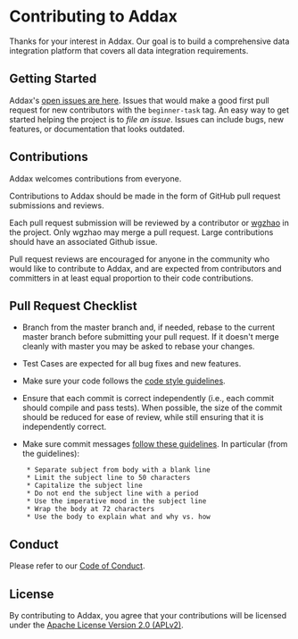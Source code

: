 # Contributing to Addax

Thanks for your interest in Addax.  Our goal is to build a comprehensive data integration platform that covers all data integration requirements.

## Getting Started

Addax's [open issues are here](https://github.com/wgzhao/addax/issues). Issues that would make a good first pull request for new contributors with the `beginner-task` tag. An easy way to get started helping the project is to *file an issue*. Issues can include bugs, new features, or documentation that looks outdated. 

## Contributions

Addax welcomes contributions from everyone.

Contributions to Addax should be made in the form of GitHub pull request submissions and reviews. 

Each pull request submission will be reviewed by a contributor or [wgzhao](https://github.com/wgzhao) 
in the project. Only wgzhao may merge a pull request. Large contributions should have an associated Github issue.

Pull request reviews are encouraged for anyone in the community who would like to contribute to Addax, and are
expected from contributors and committers in at least equal proportion to their code contributions.

## Pull Request Checklist

- Branch from the master branch and, if needed, rebase to the current master
  branch before submitting your pull request. If it doesn't merge cleanly with
  master you may be asked to rebase your changes.

- Test Cases are expected for all bug fixes and new features.

- Make sure your code follows the [code style guidelines](https://github.com/wgzhao/addax#code-style).

- Ensure that each commit is correct independently (i.e., each commit should compile and pass tests).
      When possible, the size of the commit should be reduced for ease of review, while still ensuring
      that it is independently correct.

 - Make sure commit messages [follow these guidelines](https://chris.beams.io/posts/git-commit/).  In particular (from the guidelines):

        * Separate subject from body with a blank line
        * Limit the subject line to 50 characters
        * Capitalize the subject line
        * Do not end the subject line with a period
        * Use the imperative mood in the subject line
        * Wrap the body at 72 characters
        * Use the body to explain what and why vs. how

## Conduct

Please refer to our [Code of Conduct](https://github.com/wgzhao/Addax/blob/master/CODE_OF_CONDUCT.md).

## License

By contributing to Addax, you agree that your contributions will be licensed under the [Apache License Version 2.0 (APLv2)](LICENSE).

